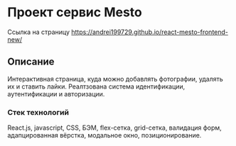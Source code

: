 # Проект сервис Mesto
Ссылка на страницу https://andrei199729.github.io/react-mesto-frontend-new/

## Описание

Интерактивная страница, куда можно добавлять фотографии, удалять их и ставить лайки. Реалтзована система идентификации, аутентификации и авторизации.

### Стек технологий

React.js, javascript, CSS, БЭМ, flex-сетка, grid-сетка, валидация форм, адапцированная вёрстка, модальное окно, позиционирование.
